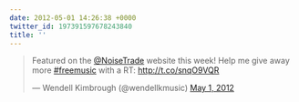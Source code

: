 ```yaml
---
date: 2012-05-01 14:26:38 +0000
twitter_id: 197391597678243840
title: ''
---
```


<blockquote class="twitter-tweet"><p lang="en" dir="ltr">Featured on the <a href="https://twitter.com/NoiseTrade?ref_src=twsrc%5Etfw">@NoiseTrade</a> website this week! Help me give away more <a href="https://twitter.com/hashtag/freemusic?src=hash&amp;ref_src=twsrc%5Etfw">#freemusic</a> with a RT: <a href="http://t.co/snqO9VQR">http://t.co/snqO9VQR</a></p>&mdash; Wendell Kimbrough (@wendellkmusic) <a href="https://twitter.com/wendellkmusic/status/197391334405976067?ref_src=twsrc%5Etfw">May 1, 2012</a></blockquote>
<script async src="https://platform.twitter.com/widgets.js" charset="utf-8"></script>
